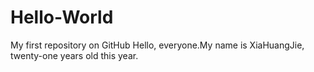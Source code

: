 # Hello-World
My first repository on GitHub
Hello, everyone.My name is XiaHuangJie, twenty-one years old this year.
